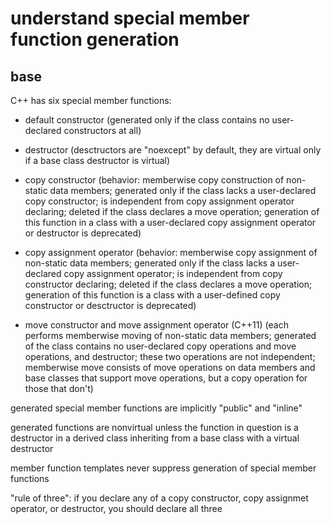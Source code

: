 understand special member function generation
=============================================

base
----

C++ has six special member functions:

- default constructor
  (generated only if the class contains no user-declared 
   constructors at all)

- destructor
  (desctructors are "noexcept" by default,
   they are virtual only if a base class destructor is virtual)

- copy constructor
  (behavior: memberwise copy construction of non-static data members;
   generated only if the class lacks 
   a user-declared copy constructor;
   is independent from copy assignment operator declaring;
   deleted if the class declares a move operation;
   generation of this function in a class with a user-declared
   copy assignment operator or destructor is deprecated)

- copy assignment operator
  (behavior: memberwise copy assignment of non-static data members;
   generated only if the class lacks a user-declared copy assignment
   operator;
   is independent from copy constructor declaring;
   deleted if the class declares a move operation;
   generation of this function is a class with a user-defined
   copy constructor or desctructor is deprecated)

- move constructor and move assignment operator (C++11)
  (each performs memberwise moving of non-static data members;
   generated of the class contains no user-declared copy operations
   and move operations, and destructor;
   these two operations are not independent;
   memberwise move consists of move operations on data members
   and base classes that support move operations, 
   but a copy operation for those that don't)

generated special member functions are implicitly "public" 
and "inline"

generated functions are nonvirtual unless the function in question
is a destructor in a derived class inheriting from a base class
with a virtual destructor

member function templates never suppress generation of special
member functions

"rule of three":
if you declare any of a copy constructor, copy assignmet operator,
or destructor, you should declare all three

